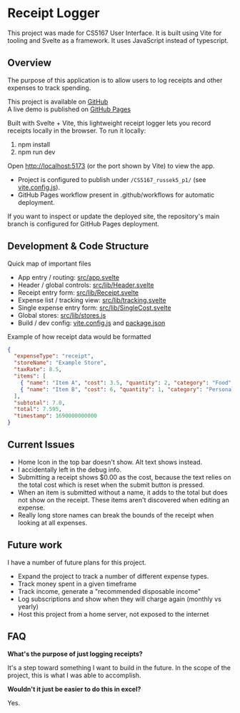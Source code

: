 # Receipt Logger

This project was made for CS5167 User Interface. It is built using Vite for tooling and Svelte as a framework. It uses JavaScript instead of typescript.

## Overview

The purpose of this application is to allow users to log receipts and other expenses to track spending.

This project is available on [GitHub]( https://github.com/krustle-03/CS5167_russek5_p1.)  
A live demo is published on [GitHub Pages](https://krustle-03.github.io/CS5167_russek5_p1/.)

Built with Svelte + Vite, this lightweight receipt logger lets you record receipts locally in the browser. To run it locally:

1. npm install
2. npm run dev

Open <http://localhost:5173> (or the port shown by Vite) to view the app.

- Project is configured to publish under `/CS5167_russek5_p1/` (see [vite.config.js](vite.config.js)).
- GitHub Pages workflow present in .github/workflows for automatic deployment.

If you want to inspect or update the deployed site, the repository's main branch is configured for GitHub Pages deployment.

## Development & Code Structure

Quick map of important files

- App entry / routing: [src/app.svelte](src/app.svelte)
- Header / global controls: [src/lib/Header.svelte](src/lib/Header.svelte)
- Receipt entry form: [src/lib/Receipt.svelte](src/lib/Receipt.svelte)
- Expense list / tracking view: [src/lib/tracking.svelte](src/lib/tracking.svelte)
- Single expense entry form: [src/lib/SingleCost.svelte](src/lib/SingleCost.svelte)
- Global stores: [src/lib/stores.js](src/lib/stores.js)
- Build / dev config: [vite.config.js](vite.config.js) and [package.json](package.json)

Example of how receipt data would be formatted

```json
{
  "expenseType": "receipt",
  "storeName": "Example Store",
  "taxRate": 8.5,
  "items": [
    { "name": "Item A", "cost": 3.5, "quantity": 2, "category": "Food" },
    { "name": "Item B", "cost": 6, "quantity": 1, "category": "Personal" }
  ],
  "subtotal": 7.0,
  "total": 7.595,
  "timestamp": 1690000000000
}
```

## Current Issues

- Home Icon in the top bar doesn't show. Alt text shows instead.
- I accidentally left in the debug info.
- Submitting a receipt shows $0.00 as the cost, because the text relies on the total cost which is reset when the submit button is pressed.
- When an item is submitted without a name, it adds to the total but does not show on the receipt. These items aren't discovered when editing an expense.
- Really long store names can break the bounds of the receipt when looking at all expenses.

## Future work

I have a number of future plans for this project.

- Expand the project to track a number of different expense types.
- Track money spent in a given timeframe
- Track income, generate a "recommended disposable income"
- Log subscriptions and show when they will charge again (monthly vs yearly)
- Host this project from a home server, not exposed to the internet

## FAQ

**What's the purpose of just logging receipts?**

It's a step toward something I want to build in the future. In the scope of the project, this is what I was able to  accomplish.

**Wouldn't it just be easier to do this in excel?**

Yes.
